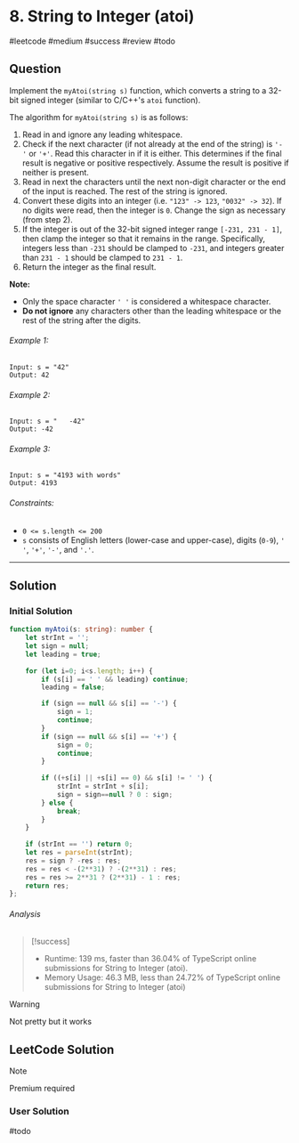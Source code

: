 # 8. String to Integer (atoi)
#leetcode #medium #success #review #todo

## Question
Implement the `myAtoi(string s)` function, which converts a string to a 32-bit signed integer (similar to C/C++'s `atoi` function).

The algorithm for `myAtoi(string s)` is as follows:

1.  Read in and ignore any leading whitespace.
2.  Check if the next character (if not already at the end of the string) is `'-'` or `'+'`. Read this character in if it is either. This determines if the final result is negative or positive respectively. Assume the result is positive if neither is present.
3.  Read in next the characters until the next non-digit character or the end of the input is reached. The rest of the string is ignored.
4.  Convert these digits into an integer (i.e. `"123" -> 123`, `"0032" -> 32`). If no digits were read, then the integer is `0`. Change the sign as necessary (from step 2).
5.  If the integer is out of the 32-bit signed integer range `[-231, 231 - 1]`, then clamp the integer so that it remains in the range. Specifically, integers less than `-231` should be clamped to `-231`, and integers greater than `231 - 1` should be clamped to `231 - 1`.
6.  Return the integer as the final result.

**Note:**
-   Only the space character `' '` is considered a whitespace character.
-   **Do not ignore** any characters other than the leading whitespace or the rest of the string after the digits.

###### Example 1:
```
Input: s = "42"
Output: 42
```

###### Example 2:
```
Input: s = "   -42"
Output: -42
```

###### Example 3:
```
Input: s = "4193 with words"
Output: 4193
```
###### Constraints:
-   `0 <= s.length <= 200`
-   `s` consists of English letters (lower-case and upper-case), digits (`0-9`), `' '`, `'+'`, `'-'`, and `'.'`.

---

## Solution
### Initial Solution
```typescript
function myAtoi(s: string): number {
    let strInt = '';
    let sign = null;
    let leading = true;
    
    for (let i=0; i<s.length; i++) {
        if (s[i] == ' ' && leading) continue;
        leading = false;

        if (sign == null && s[i] == '-') {
            sign = 1;
            continue;
        }
        if (sign == null && s[i] == '+') {
            sign = 0;
            continue;
        }
                
        if ((+s[i] || +s[i] == 0) && s[i] != ' ') {
            strInt = strInt + s[i];
            sign = sign==null ? 0 : sign; 
        } else {
            break;
        }
    }
    
    if (strInt == '') return 0;
    let res = parseInt(strInt);
    res = sign ? -res : res;
    res = res < -(2**31) ? -(2**31) : res;
    res = res >= 2**31 ? (2**31) - 1 : res;
    return res;
};
```

###### Analysis
>[!success]
> - Runtime: 139 ms, faster than 36.04% of TypeScript online submissions for String to Integer (atoi).
> - Memory Usage: 46.3 MB, less than 24.72% of TypeScript online submissions for String to Integer (atoi)

>[!warning]
Not pretty but it works

## LeetCode Solution
>[!Note]
>Premium required

### User Solution
#todo